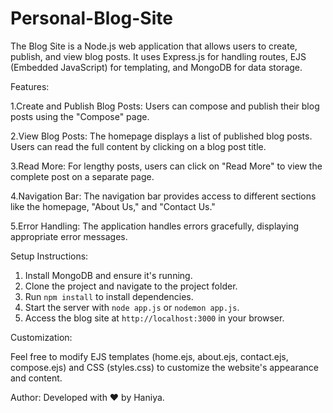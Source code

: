 # Personal-Blog-Site

The Blog Site is a Node.js web application that allows users to create, publish, and view blog posts. It uses Express.js for handling routes, EJS (Embedded JavaScript) for templating, and MongoDB for data storage.

Features:

1.Create and Publish Blog Posts: Users can compose and publish their blog posts using the "Compose" page.

2.View Blog Posts: The homepage displays a list of published blog posts. Users can read the full content by clicking on a blog post title.

3.Read More: For lengthy posts, users can click on "Read More" to view the complete post on a separate page.

4.Navigation Bar: The navigation bar provides access to different sections like the homepage, "About Us," and "Contact Us."

5.Error Handling: The application handles errors gracefully, displaying appropriate error messages.

Setup Instructions:

1. Install MongoDB and ensure it's running.
2. Clone the project and navigate to the project folder.
3. Run `npm install` to install dependencies.
4. Start the server with `node app.js` or `nodemon app.js`.
5. Access the blog site at `http://localhost:3000` in your browser.

Customization:

Feel free to modify EJS templates (home.ejs, about.ejs, contact.ejs, compose.ejs) and CSS (styles.css) to customize the website's appearance and content.

Author: Developed with ❤️ by Haniya.

